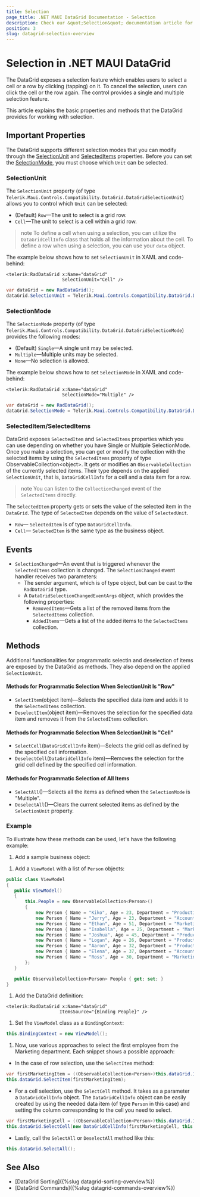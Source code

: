 ```yaml
---
title: Selection
page_title: .NET MAUI DataGrid Documentation - Selection
description: Check our &quot;Selection&quot; documentation article for Telerik DataGrid for .NET MAUI control.
position: 3
slug: datagrid-selection-overview
---
```


# Selection in .NET MAUI DataGrid

The DataGrid exposes a selection feature which enables users to select a cell or a row by clicking (tapping) on it. To cancel the selection, users can click the cell or the row again. The control provides a single and multiple selection feature.

This article explains the basic properties and methods that the DataGrid provides for working with selection.

## Important Properties

The DataGrid supports different selection modes that you can modify through the [SelectionUnit](#selectionunit) and [SelectedItems](#selecteditems) properties. Before you can set the [SelectionMode](#selectionmode), you must choose which `Unit` can be selected.

### SelectionUnit

The `SelectionUnit` property (of type `Telerik.Maui.Controls.Compatibility.DataGrid.DataGridSelectionUnit`) allows you to control which `Unit` can be selected:

* (Default) `Row`&mdash;The unit to select is a grid row.
* `Cell`&mdash;The unit to select is a cell within a grid row.

>note To define a cell when using a selection, you can utilize the `DataGridCellInfo` class that holds all the information about the cell. To define a row when using a selection, you can use your `data` object.

The example below shows how to set `SelectionUnit` in XAML and code-behind:

```XAML
<telerik:RadDataGrid x:Name="dataGrid"
					 SelectionUnit="Cell" />
```
```C#
var dataGrid = new RadDataGrid();
dataGrid.SelectionUnit = Telerik.Maui.Controls.Compatibility.DataGrid.DataGridSelectionUnit.Cell;
```

### SelectionMode

The `SelectionMode` property (of type `Telerik.Maui.Controls.Compatibility.DataGrid.DataGridSelectionMode`) provides the following modes:

* (Default) `Single`&mdash;A single unit may be selected.
* `Multiple`&mdash;Multiple units may be selected.
* `None`&mdash;No selection is allowed.

The example below shows how to set `SelectionMode` in XAML and code-behind:

```XAML
<telerik:RadDataGrid x:Name="dataGrid"
					 SelectionMode="Multiple" />
```
```C#
var dataGrid = new RadDataGrid();
dataGrid.SelectionMode = Telerik.Maui.Controls.Compatibility.DataGrid.DataGridSelectionMode.Multiple;
```

### SelectedItem/SelectedItems

DataGrid exposes `SelectedItem` and `SelectedItems` properties which you can use depending on whether you have Single or Multiple SelectionMode.
Once you make a selection, you can get or modify the collection with the selected items by using the `SelectedItems` property of type ObservableCollection&lt;object&gt;. It gets or modifies an `ObservableCollection` of the currently selected items. Their type depends on the applied `SelectionUnit`, that is, `DataGridCellInfo` for a cell and a data item for a row.

>note You can listen to the `CollectionChanged` event of the `SelectedItems` directly.

The `SelectedItem` property gets or sets the value of the selected item in the `DataGrid`. The type of `SelectedItem` depends on the value of `SelectedUnit`.

* `Row`&mdash; `SelectedItem` is of type `DataGridCellInfo`.
* `Cell`&mdash; `SelectedItem` is the same type as the business object.

## Events

- `SelectionChanged`&mdash;An event that is triggered whenever the `SelectedItems` collection is changed. The `SelectionChanged` event handler receives two parameters:
	* The sender argument, which is of type object, but can be cast to the `RadDataGrid` type.
	* A `DataGridSelectionChangedEventArgs` object, which provides the following properties:
		- `RemovedItems`&mdash;Gets a list of the removed items from the `SelectedItems` collection.
		- `AddedItems`&mdash;Gets a list of the added items to the `SelectedItems` collection.

## Methods

Additional functionalities for programmatic selectin and deselection of items are exposed by the DataGrid as methods. They also depend on the applied `SelectionUnit`.

#### Methods for Programmatic Selection When SelectionUnit Is "Row"

* `SelectItem`(object item)&mdash;Selects the specified data item and adds it to the `SelectedItems` collection.
* `DeselectItem`(object item)&mdash;Removes the selection for the specified data item and removes it from the `SelectedItems` collection.

#### Methods for Programmatic Selection When SelectionUnit Is "Cell"

* `SelectCell`(`DataGridCellInfo` item)&mdash;Selects the grid cell as defined by the specified cell information.
* `DeselectCell`(`DataGridCellInfo` item)&mdash;Removes the selection for the grid cell defined by the specified cell information.

#### Methods for Programmatic Selection of All Items

* `SelectAll`()&mdash;Selects all the items as defined when the `SelectionMode` is "Multiple".
* `DeselectAll`()&mdash;Clears the current selected items as defined by the `SelectionUnit` property.

### Example

To illustrate how these methods can be used, let's have the following example:

1. Add a sample business object:

 <snippet id='datagrid-selection-object'/>

1. Add a `ViewModel` with a list of `Person` objects:

 ```C#
public class ViewModel
{
	public ViewModel()
	{
		this.People = new ObservableCollection<Person>()
		{
			new Person { Name = "Kiko", Age = 23, Department = "Production" },
			new Person { Name = "Jerry", Age = 23, Department = "Accounting and Finance"},
			new Person { Name = "Ethan", Age = 51, Department = "Marketing" },
			new Person { Name = "Isabella", Age = 25, Department = "Marketing" },
			new Person { Name = "Joshua", Age = 45, Department = "Production" },
			new Person { Name = "Logan", Age = 26, Department = "Production"},
			new Person { Name = "Aaron", Age = 32, Department = "Production" },
			new Person { Name = "Elena", Age = 37, Department = "Accounting and Finance"},
			new Person { Name = "Ross", Age = 30, Department = "Marketing" },
		};
	}

	public ObservableCollection<Person> People { get; set; }
}
 ```

1. Add the DataGrid definition:

 ```XAML
<telerik:RadDataGrid x:Name="dataGrid"
					 ItemsSource="{Binding People}" />
 ```

1. Set the `ViewModel` class as a `BindingContext`:

 ```C#
this.BindingContext = new ViewModel();
 ```

1. Now, use various approaches to select the first employee from the Marketing department. Each snippet shows a possible approach:

* In the case of row selection, use the `SelectItem` method:

 ```C#
var firstMarketingItem = ((ObservableCollection<Person>)this.dataGrid.ItemsSource).First(p => p.Department == "Marketing");
this.dataGrid.SelectItem(firstMarketingItem);
 ```

* For a cell selection, use the `SelectCell` method. It takes as a parameter a `DataGridCellInfo` object. The `DataGridCellInfo` object can be easily created by using the needed data item (of type `Person` in this case) and setting the column corresponding to the cell you need to select.

 ```C#
var firstMarketingCell = ((ObservableCollection<Person>)this.dataGrid.ItemsSource).First(p => p.Department == "Marketing");
this.dataGrid.SelectCell(new DataGridCellInfo(firstMarketingCell, this.dataGrid.Columns[2]));
 ```

* Lastly, call the `SelectAll` or `DeselectAll` method like this:

 ```C#
this.dataGrid.SelectAll();
 ```

## See Also

* [DataGrid Sorting]({%slug datagrid-sorting-overview%})
* [DataGrid Commands]({%slug datagrid-commands-overview%})
